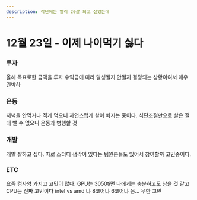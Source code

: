 ```yaml
---
description: 작년에는 빨리 20살 되고 싶었는데
---
```


# 12월 23일 - 이제 나이먹기 싫다

### 투자

올해 목표로한 금액을 투자 수익금에 따라 달성될지 안될지 결정되는 상황이여서 매우 긴박하

### 운동

저녁을 안먹거나 적게 먹으니 자연스럽게 살이 빠지는 중이다. 식단조절만으로 살은 절대 뺄 수 없으니 운동과 병행할 것

### 개발

개발 잘하고 싶다. 따로 스터디 생각이 있다는 팀원분들도 있어서 참여할까 고민중이다.

### ETC

요즘 컴사양 가지고 고민이 많다. GPU는 3050ti면 나에게는 충분하고도 남을 것 같고 CPU는 진짜 고민이다 intel vs amd 냐 8코어냐 6코어냐 음... 무한 고민


